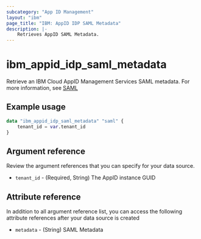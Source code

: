 ```yaml
---
subcategory: "App ID Management"
layout: "ibm"
page_title: "IBM: AppID IDP SAML Metadata"
description: |-
    Retrieves AppID SAML Metadata.
---
```


# ibm_appid_idp_saml_metadata
Retrieve an IBM Cloud AppID Management Services SAML metadata. For more information, see [SAML](https://cloud.ibm.com/docs/appid?topic=appid-enterprise)

## Example usage

```terraform
data "ibm_appid_idp_saml_metadata" "saml" {
    tenant_id = var.tenant_id   
}
```

## Argument reference
Review the argument references that you can specify for your data source.

- `tenant_id` - (Required, String) The AppID instance GUID

## Attribute reference
In addition to all argument reference list, you can access the following attribute references after your data source is created

- `metadata` - (String) SAML Metadata
